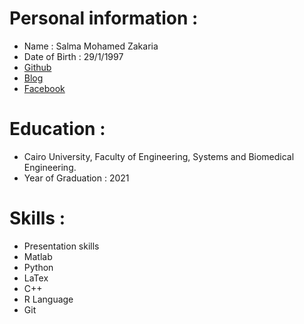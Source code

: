 # Personal information : 
* Name : Salma Mohamed Zakaria  
* Date of Birth : 29/1/1997  
* <a href="https://github.com/SalmaZakariia" target="_blank">Github </a>
* <a href="https://salmazakariia.github.io/ThoracicSurgery/" target="_blank"> Blog </a>
* <a href="https://www.facebook.com/salma.m.zakaria" target="_blank"> Facebook </a> 
# Education : 
* Cairo University, Faculty of Engineering, Systems and Biomedical Engineering. 
* Year of Graduation : 2021 
# Skills :
* Presentation skills
* Matlab
* Python
* LaTex
* C++
* R Language
* Git
